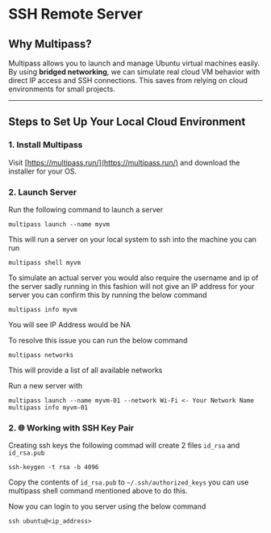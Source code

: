 # SSH Remote Server

## Why Multipass?

Multipass allows you to launch and manage Ubuntu virtual machines easily. By using **bridged networking**, we can simulate real cloud VM behavior with direct IP access and SSH connections. This saves from relying on cloud environments for small projects.

---

## Steps to Set Up Your Local Cloud Environment

### 1. Install Multipass

Visit [https://multipass.run/](https://multipass.run/) and download the installer for your OS.


### 2. Launch Server


Run the following command to launch a server

```
multipass launch --name myvm
```
This will run a server on your local system to ssh into the machine you can run

```
multipass shell myvm
```

To simulate an actual server you would also require the username and ip of the server sadly running in this fashion will not give an IP address for your server you can confirm this by running the below command

```
multipass info myvm
```
You will see IP Address would be NA

To resolve this issue you can run the below command

```
multipass networks
```
This will provide a list of all available networks

Run a new server with 

```
multipass launch --name myvm-01 --network Wi-Fi <- Your Network Name
multipass info myvm-01
```
### 2. 🌐 Working with SSH Key Pair

Creating ssh keys the following commad will create 2 files `id_rsa` and `id_rsa.pub`

```
ssh-keygen -t rsa -b 4096
```

Copy the contents of `id_rsa.pub` to `~/.ssh/authorized_keys` you can use multipass shell command mentioned above to do this.

Now you can login to you server using the below command

```
ssh ubuntu@<ip_address>
```




